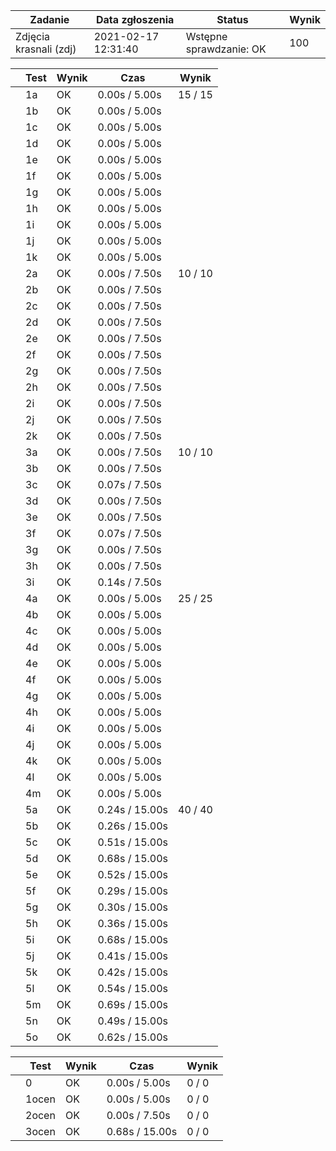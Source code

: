 | Zadanie | Data zgłoszenia | Status | Wynik |
| --- | --- | --- | --- |
| Zdjęcia krasnali (zdj) | 2021-02-17 12:31:40 |  Wstępne sprawdzanie: OK  |  100  |

|  | Test | Wynik | Czas | Wynik |
| --- | --- | --- | --- | --- |
|  |  1a      |  OK  |  0.00s / 5.00s  |  15 / 15  |
|  |  1b      |  OK  |  0.00s / 5.00s  |
|  |  1c      |  OK  |  0.00s / 5.00s  |
|  |  1d      |  OK  |  0.00s / 5.00s  |
|  |  1e      |  OK  |  0.00s / 5.00s  |
|  |  1f      |  OK  |  0.00s / 5.00s  |
|  |  1g      |  OK  |  0.00s / 5.00s  |
|  |  1h      |  OK  |  0.00s / 5.00s  |
|  |  1i      |  OK  |  0.00s / 5.00s  |
|  |  1j      |  OK  |  0.00s / 5.00s  |
|  |  1k      |  OK  |  0.00s / 5.00s  |
|  |  2a      |  OK  |  0.00s / 7.50s  |  10 / 10  |
|  |  2b      |  OK  |  0.00s / 7.50s  |
|  |  2c      |  OK  |  0.00s / 7.50s  |
|  |  2d      |  OK  |  0.00s / 7.50s  |
|  |  2e      |  OK  |  0.00s / 7.50s  |
|  |  2f      |  OK  |  0.00s / 7.50s  |
|  |  2g      |  OK  |  0.00s / 7.50s  |
|  |  2h      |  OK  |  0.00s / 7.50s  |
|  |  2i      |  OK  |  0.00s / 7.50s  |
|  |  2j      |  OK  |  0.00s / 7.50s  |
|  |  2k      |  OK  |  0.00s / 7.50s  |
|  |  3a      |  OK  |  0.00s / 7.50s  |  10 / 10  |
|  |  3b      |  OK  |  0.00s / 7.50s  |
|  |  3c      |  OK  |  0.07s / 7.50s  |
|  |  3d      |  OK  |  0.00s / 7.50s  |
|  |  3e      |  OK  |  0.00s / 7.50s  |
|  |  3f      |  OK  |  0.07s / 7.50s  |
|  |  3g      |  OK  |  0.00s / 7.50s  |
|  |  3h      |  OK  |  0.00s / 7.50s  |
|  |  3i      |  OK  |  0.14s / 7.50s  |
|  |  4a      |  OK  |  0.00s / 5.00s  |  25 / 25  |
|  |  4b      |  OK  |  0.00s / 5.00s  |
|  |  4c      |  OK  |  0.00s / 5.00s  |
|  |  4d      |  OK  |  0.00s / 5.00s  |
|  |  4e      |  OK  |  0.00s / 5.00s  |
|  |  4f      |  OK  |  0.00s / 5.00s  |
|  |  4g      |  OK  |  0.00s / 5.00s  |
|  |  4h      |  OK  |  0.00s / 5.00s  |
|  |  4i      |  OK  |  0.00s / 5.00s  |
|  |  4j      |  OK  |  0.00s / 5.00s  |
|  |  4k      |  OK  |  0.00s / 5.00s  |
|  |  4l      |  OK  |  0.00s / 5.00s  |
|  |  4m      |  OK  |  0.00s / 5.00s  |
|  |  5a      |  OK  |  0.24s / 15.00s  |  40 / 40  |
|  |  5b      |  OK  |  0.26s / 15.00s  |
|  |  5c      |  OK  |  0.51s / 15.00s  |
|  |  5d      |  OK  |  0.68s / 15.00s  |
|  |  5e      |  OK  |  0.52s / 15.00s  |
|  |  5f      |  OK  |  0.29s / 15.00s  |
|  |  5g      |  OK  |  0.30s / 15.00s  |
|  |  5h      |  OK  |  0.36s / 15.00s  |
|  |  5i      |  OK  |  0.68s / 15.00s  |
|  |  5j      |  OK  |  0.41s / 15.00s  |
|  |  5k      |  OK  |  0.42s / 15.00s  |
|  |  5l      |  OK  |  0.54s / 15.00s  |
|  |  5m      |  OK  |  0.69s / 15.00s  |
|  |  5n      |  OK  |  0.49s / 15.00s  |
|  |  5o      |  OK  |  0.62s / 15.00s  |

|  | Test | Wynik | Czas | Wynik |
| --- | --- | --- | --- | --- |
|  |  0      |  OK  |  0.00s / 5.00s  |  0 / 0  |
|  |  1ocen      |  OK  |  0.00s / 5.00s  |  0 / 0  |
|  |  2ocen      |  OK  |  0.00s / 7.50s  |  0 / 0  |
|  |  3ocen      |  OK  |  0.68s / 15.00s  |  0 / 0  |
